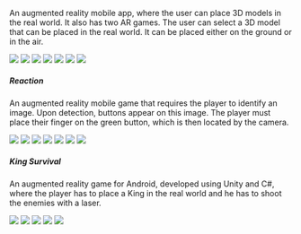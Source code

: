 An augmented reality mobile app, where the user can place 3D models in the real world. It also has two AR games.
The user can select a 3D model that can be placed in the real world. It can be placed either on the ground or in the air.

![](Screenshots/1.jpg)
![](Screenshots/2.jpg)
![](Screenshots/3.jpg)
![](Screenshots/4.jpg)
![](Screenshots/5.jpg)
![](Screenshots/6.jpg)
![](Screenshots/7.jpg)

##### **Reaction**
An augmented reality mobile game that requires the player to identify an image. Upon detection, buttons appear on this image. The player must place their finger on the green button, which is then located by the camera.

![](Screenshots/8.jpg)
![](Screenshots/9.jpg)
![](Screenshots/10.jpg)
![](Screenshots/11.jpg)
![](Screenshots/12.jpg)
![](Screenshots/13.jpg)
![](Screenshots/14.jpg)

##### **King Survival**
An augmented reality game for Android, developed using Unity and C#, where the player has to place a King in the real world and he has to shoot the enemies with a laser.

![](Screenshots/15.jpg)
![](Screenshots/16.jpg)
![](Screenshots/17.jpg)
![](Screenshots/18.jpg)
![](Screenshots/19.jpg)
